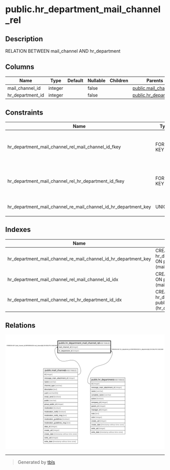 # public.hr_department_mail_channel_rel

## Description

RELATION BETWEEN mail_channel AND hr_department

## Columns

| Name | Type | Default | Nullable | Children | Parents | Comment |
| ---- | ---- | ------- | -------- | -------- | ------- | ------- |
| mail_channel_id | integer |  | false |  | [public.mail_channel](public.mail_channel.md) |  |
| hr_department_id | integer |  | false |  | [public.hr_department](public.hr_department.md) |  |

## Constraints

| Name | Type | Definition |
| ---- | ---- | ---------- |
| hr_department_mail_channel_rel_mail_channel_id_fkey | FOREIGN KEY | FOREIGN KEY (mail_channel_id) REFERENCES mail_channel(id) ON DELETE CASCADE |
| hr_department_mail_channel_rel_hr_department_id_fkey | FOREIGN KEY | FOREIGN KEY (hr_department_id) REFERENCES hr_department(id) ON DELETE CASCADE |
| hr_department_mail_channel_re_mail_channel_id_hr_department_key | UNIQUE | UNIQUE (mail_channel_id, hr_department_id) |

## Indexes

| Name | Definition |
| ---- | ---------- |
| hr_department_mail_channel_re_mail_channel_id_hr_department_key | CREATE UNIQUE INDEX hr_department_mail_channel_re_mail_channel_id_hr_department_key ON public.hr_department_mail_channel_rel USING btree (mail_channel_id, hr_department_id) |
| hr_department_mail_channel_rel_mail_channel_id_idx | CREATE INDEX hr_department_mail_channel_rel_mail_channel_id_idx ON public.hr_department_mail_channel_rel USING btree (mail_channel_id) |
| hr_department_mail_channel_rel_hr_department_id_idx | CREATE INDEX hr_department_mail_channel_rel_hr_department_id_idx ON public.hr_department_mail_channel_rel USING btree (hr_department_id) |

## Relations

![er](public.hr_department_mail_channel_rel.svg)

---

> Generated by [tbls](https://github.com/k1LoW/tbls)
